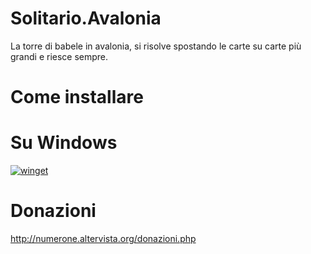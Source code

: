 # Solitario.Avalonia
La torre di babele in avalonia, si risolve spostando le carte su carte più grandi e riesce sempre.

# Come installare

# Su Windows

[![winget](https://user-images.githubusercontent.com/49786146/159123313-3bdafdd3-5130-4b0d-9003-40618390943a.png)](https://marticliment.com/wingetui/share?pid=GiulioSorrentino.Latorredibabele&pname=La%20torre%20di%20babele&psource=Winget:%20winget)

# Donazioni

http://numerone.altervista.org/donazioni.php
